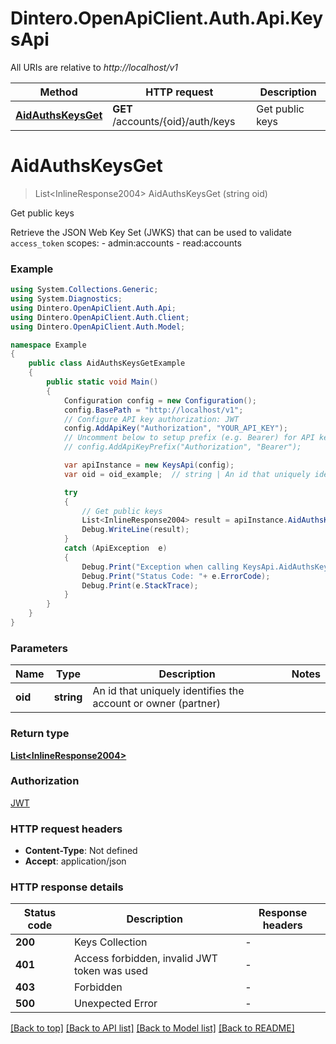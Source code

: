 # Dintero.OpenApiClient.Auth.Api.KeysApi

All URIs are relative to *http://localhost/v1*

Method | HTTP request | Description
------------- | ------------- | -------------
[**AidAuthsKeysGet**](KeysApi.md#aidauthskeysget) | **GET** /accounts/{oid}/auth/keys | Get public keys


<a name="aidauthskeysget"></a>
# **AidAuthsKeysGet**
> List&lt;InlineResponse2004&gt; AidAuthsKeysGet (string oid)

Get public keys

Retrieve the JSON Web Key Set (JWKS) that can be used to validate `access_token`  scopes: - admin:accounts - read:accounts 

### Example
```csharp
using System.Collections.Generic;
using System.Diagnostics;
using Dintero.OpenApiClient.Auth.Api;
using Dintero.OpenApiClient.Auth.Client;
using Dintero.OpenApiClient.Auth.Model;

namespace Example
{
    public class AidAuthsKeysGetExample
    {
        public static void Main()
        {
            Configuration config = new Configuration();
            config.BasePath = "http://localhost/v1";
            // Configure API key authorization: JWT
            config.AddApiKey("Authorization", "YOUR_API_KEY");
            // Uncomment below to setup prefix (e.g. Bearer) for API key, if needed
            // config.AddApiKeyPrefix("Authorization", "Bearer");

            var apiInstance = new KeysApi(config);
            var oid = oid_example;  // string | An id that uniquely identifies the account or owner (partner) 

            try
            {
                // Get public keys
                List<InlineResponse2004> result = apiInstance.AidAuthsKeysGet(oid);
                Debug.WriteLine(result);
            }
            catch (ApiException  e)
            {
                Debug.Print("Exception when calling KeysApi.AidAuthsKeysGet: " + e.Message );
                Debug.Print("Status Code: "+ e.ErrorCode);
                Debug.Print(e.StackTrace);
            }
        }
    }
}
```

### Parameters

Name | Type | Description  | Notes
------------- | ------------- | ------------- | -------------
 **oid** | **string**| An id that uniquely identifies the account or owner (partner)  | 

### Return type

[**List&lt;InlineResponse2004&gt;**](InlineResponse2004.md)

### Authorization

[JWT](../README.md#JWT)

### HTTP request headers

 - **Content-Type**: Not defined
 - **Accept**: application/json


### HTTP response details
| Status code | Description | Response headers |
|-------------|-------------|------------------|
| **200** | Keys Collection |  -  |
| **401** | Access forbidden, invalid JWT token was used |  -  |
| **403** | Forbidden |  -  |
| **500** | Unexpected Error |  -  |

[[Back to top]](#) [[Back to API list]](../README.md#documentation-for-api-endpoints) [[Back to Model list]](../README.md#documentation-for-models) [[Back to README]](../README.md)

